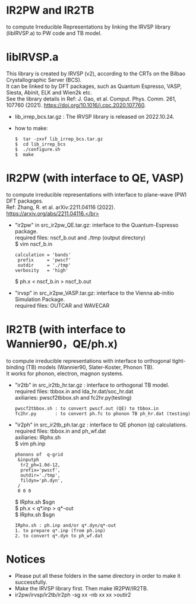 # IR2PW and IR2TB
to compute Irreducible Representations by linking the IRVSP library (libIRVSP.a) to PW code and TB model.</br>


# libIRVSP.a 
This library is created by IRVSP (v2), according to the CRTs on the Bilbao Crystallographic Server (BCS). </br>
It can be linked to by DFT packages, such as Quantum Espresso, VASP, Siesta, Abinit, ELK and Wien2k etc. </br>
See the library details in Ref: J. Gao, et al. Comput. Phys. Comm. 261, 107760 (2021). https://doi.org/10.1016/j.cpc.2020.107760.

* lib_irrep_bcs.tar.gz : The IRVSP library is released on 2022.10.24.

* how to make:

      $  tar -zxvf lib_irrep_bcs.tar.gz
      $  cd lib_irrep_bcs
      $  ./configure.sh
      $  make

# IR2PW (with interface to QE, VASP)
to compute irreducible representations with interface to plane-wave (PW) DFT packages.</br>
Ref: Zhang, R. et al. arXiv:2211.04116 (2022). https://arxiv.org/abs/2211.04116.</br>

* "ir2pw" in src_ir2pw_QE.tar.gz: interface to the Quantum-Espresso package.</br>
required files: nscf_b.out and ./tmp (output directory) </br>
 \$ vim nscf_b.in

      calculation = 'bands'
       prefix     = 'pwscf'
       outdir     = './tmp'
      verbosity   = 'high'
      
     \$ ph.x < nscf_b.in > nscf_b.out

* "irvsp" in src_ir2pw_VASP.tar.gz: interface to the Vienna ab-initio Simulation Package.</br>
required files: OUTCAR and WAVECAR


# IR2TB (with interface to Wannier90，QE/ph.x)
to compute irreducible representations with interface to orthogonal tight-binding (TB) models (Wannier90, Slater-Koster, Phonon TB). </br>
It works for phonon, electron, magnon systems.

* "ir2tb" in src_ir2tb_hr.tar.gz : interface to orthogonal TB model. </br>
required files: tbbox.in and lda_hr.dat/soc_hr.dat </br>
axiliaries: pwscf2tbbox.sh and fc2hr.py(testing)

      pwscf2tbbox.sh : to convert pwscf.out (QE) to tbbox.in 
      fc2hr.py       : to convert ph.fc to phonon TB ph_hr.dat (testing)

* "ir2ph" in src_ir2tb_ph.tar.gz : interface to QE phonon (q) calculations. </br>
required files: tbbox.in and ph_wf.dat </br>
axiliaries: IRphx.sh <br>
 \$ vim ph.inp <br>

      phonons of  q-grid
       &inputph
        tr2_ph=1.0d-12,
        prefix='pwscf',
        outdir='./tmp',
        fildyn='ph.dyn',
       /
       0 0 0
      
   \$ IRphx.sh $sgn <br>
   \$ ph.x < q*.inp > q*-out <br>
   \$ IRphx.sh $sgn  
 
      IRphx.sh : ph.inp and/or q*.dyn/q*-out
      1. to prepare q*.inp (from ph.inp)
      2. to convert q*.dyn to ph_wf.dat


# Notices
* Please put all these folders in the same directory in order to make it successfully.
* Make the IRVSP library first. Then make IR2PW/IR2TB.
* ir2pw/irvsp/ir2tb/ir2ph -sg xx -nb xx xx >outir2
